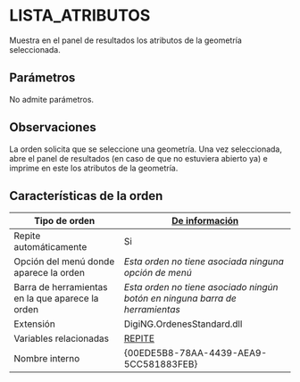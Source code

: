 # LISTA\_ATRIBUTOS

Muestra en el panel de resultados los atributos de la geometría seleccionada.

## Parámetros

No admite parámetros.

## Observaciones

La orden solicita que se seleccione una geometría. Una vez seleccionada, abre el panel de resultados (en caso de que no estuviera abierto ya) e imprime en este los atributos de la geometría.

## Características de la orden

| Tipo de orden                                    | [De información](lista.md)                                                                                                                                      |
| ------------------------------------------------ | --------------------------------------------------------------------------------------------------------------------------------------------------------------- |
| Repite automáticamente                           | Si                                                                                                                                                              |
| Opción del menú donde aparece la orden           | _Esta orden no tiene asociada ninguna opción de menú_                                                                                                           |
| Barra de herramientas en la que aparece la orden | _Esta orden no tiene asociado ningún botón en ninguna barra de herramientas_                                                                                    |
| Extensión                                        | DigiNG.OrdenesStandard.dll                                                                                                                                      |
| Variables relacionadas                           | [REPITE](/digi3d-net/referencia/ventana-de-dibujo/ordenes/l/REPITE.html) |
| Nombre interno                                   | {00EDE5B8-78AA-4439-AEA9-5CC581883FEB}                                                                                                                          |
